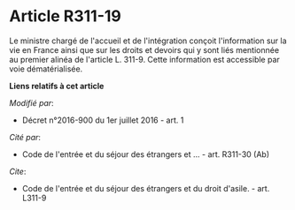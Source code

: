# Article R311-19

Le ministre chargé de l'accueil et de l'intégration conçoit l'information sur la vie en France ainsi que sur les droits et
devoirs qui y sont liés mentionnée au premier alinéa de l'article L. 311-9. Cette information est accessible par voie
dématérialisée.

**Liens relatifs à cet article**

_Modifié par_:

  - Décret n°2016-900 du 1er juillet 2016 - art. 1

_Cité par_:

  - Code de l'entrée et du séjour des étrangers et ... - art. R311-30 (Ab)

_Cite_:

  - Code de l'entrée et du séjour des étrangers et du droit d'asile. - art. L311-9
